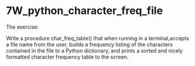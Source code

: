 # 7W_python_character_freq_file

The exercise: 

Write a procedure char_freq_table() that when running in a terminal,accepts a file name from the user,
builds a frequency listing of the characters contained in the file to a Python dictionary,  and prints a sorted
and nicely formatted character frequency table to the screen.
